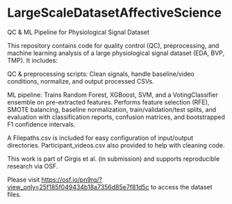 # LargeScaleDatasetAffectiveScience
QC & ML Pipeline for Physiological Signal Dataset

This repository contains code for quality control (QC), preprocessing, and machine learning analysis of a large physiological signal dataset (EDA, BVP, TMP). It includes:

QC & preprocessing scripts: Clean signals, handle baseline/video conditions, normalize, and output processed CSVs.

ML pipeline: Trains Random Forest, XGBoost, SVM, and a VotingClassifier ensemble on pre-extracted features. Performs feature selection (RFE), SMOTE balancing, baseline normalization, train/validation/test splits, and evaluation with classification reports, confusion matrices, and bootstrapped F1 confidence intervals.

A Filepaths.csv is included for easy configuration of input/output directories. Participant_videos.csv also provided to help with cleaning code.

This work is part of Girgis et al. (in submission) and supports reproducible research via OSF.

Please visit https://osf.io/pn9rq/?view_only=25f185f049434b18a7356d85e7f81d5c to access the dataset files.
